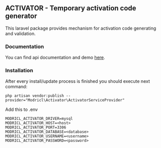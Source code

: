 ## ACTIVATOR - Temporary activation code generator

This laravel package provides mechanism for activation code generating and validation.

### Documentation

You can find api documentation and demo [here](https://activator.modric.org/docs/).

### Installation

After every install/update process is finished you should execute next command:

    php artisan vendor:publish --provider="Modricl\Activator\ActivatorServiceProvider"

Add this to .env

    MODRICL_ACTIVATOR_DRIVER=mysql
    MODRICL_ACTIVATOR_HOST=<host>
    MODRICL_ACTIVATOR_PORT=3306
    MODRICL_ACTIVATOR_DATABASE=<database>
    MODRICL_ACTIVATOR_USERNAME=<username>
    MODRICL_ACTIVATOR_PASSWORD=<password>

